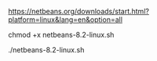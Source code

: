 
https://netbeans.org/downloads/start.html?platform=linux&lang=en&option=all

chmod +x netbeans-8.2-linux.sh

./netbeans-8.2-linux.sh
